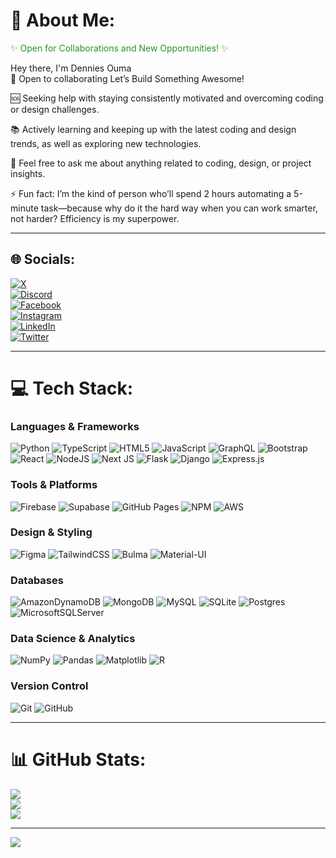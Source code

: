 # 💫 About Me:

<span style="color: green; animation: blink 1s infinite;">✨ Open for Collaborations and New Opportunities! ✨</span>

<style>
  @keyframes blink {
    0% { opacity: 1; }
    50% { opacity: 0; }
    100% { opacity: 1; }
  }
</style>

Hey there, I'm Dennies Ouma  
🤝 Open to collaborating Let’s Build Something Awesome!

🆘 Seeking help with staying consistently motivated and overcoming coding or design challenges.  

📚 Actively learning and keeping up with the latest coding and design trends, as well as exploring new technologies.  

💬 Feel free to ask me about anything related to coding, design, or project insights.  

⚡ Fun fact: I’m the kind of person who’ll spend 2 hours automating a 5-minute task—because why do it the hard way when you can work smarter, not harder? Efficiency is my superpower.

---

## 🌐 Socials:
[![X](https://img.shields.io/badge/X-black.svg?logo=X&logoColor=white)](https://x.com/brezycfc)  
[![Discord](https://img.shields.io/badge/Discord-%237289DA.svg?logo=discord&logoColor=white)](https://discord.com/users/your-discord)  
[![Facebook](https://img.shields.io/badge/Facebook-%231877F2.svg?logo=Facebook&logoColor=white)](https://facebook.com/your-facebook)  
[![Instagram](https://img.shields.io/badge/Instagram-%23E4405F.svg?logo=Instagram&logoColor=white)](https://instagram.com/your-instagram)  
[![LinkedIn](https://img.shields.io/badge/LinkedIn-%230077B5.svg?logo=linkedin&logoColor=white)](https://linkedin.com/in/your-linkedin)  
[![Twitter](https://img.shields.io/badge/Twitter-%231DA1F2.svg?logo=Twitter&logoColor=white)](https://twitter.com/your-twitter)  

---

# 💻 Tech Stack:
### Languages & Frameworks
![Python](https://img.shields.io/badge/python-3670A0?style=for-the-badge&logo=python&logoColor=ffdd54) ![TypeScript](https://img.shields.io/badge/typescript-%23007ACC.svg?style=for-the-badge&logo=typescript&logoColor=white) ![HTML5](https://img.shields.io/badge/html5-%23E34F26.svg?style=for-the-badge&logo=html5&logoColor=white) ![JavaScript](https://img.shields.io/badge/javascript-%23323330.svg?style=for-the-badge&logo=javascript&logoColor=%23F7DF1E) ![GraphQL](https://img.shields.io/badge/-GraphQL-E10098?style=for-the-badge&logo=graphql&logoColor=white) ![Bootstrap](https://img.shields.io/badge/bootstrap-%238511FA.svg?style=for-the-badge&logo=bootstrap&logoColor=white) ![React](https://img.shields.io/badge/react-%2320232a.svg?style=for-the-badge&logo=react&logoColor=%2361DAFB) ![NodeJS](https://img.shields.io/badge/node.js-6DA55F?style=for-the-badge&logo=node.js&logoColor=white) ![Next JS](https://img.shields.io/badge/Next-black?style=for-the-badge&logo=next.js&logoColor=white) ![Flask](https://img.shields.io/badge/Flask-%23000.svg?style=for-the-badge&logo=flask&logoColor=white) ![Django](https://img.shields.io/badge/Django-%23092E20.svg?style=for-the-badge&logo=django&logoColor=white) ![Express.js](https://img.shields.io/badge/Express.js-%23404d59.svg?style=for-the-badge&logo=express&logoColor=%2361DAFB)  

### Tools & Platforms
![Firebase](https://img.shields.io/badge/Firebase-%23039BE5.svg?style=for-the-badge&logo=firebase) ![Supabase](https://img.shields.io/badge/Supabase-%23007ACC.svg?style=for-the-badge&logo=supabase&logoColor=white) ![GitHub Pages](https://img.shields.io/badge/GitHub%20Pages-%23327FC7.svg?style=for-the-badge&logo=github&logoColor=white) ![NPM](https://img.shields.io/badge/NPM-%23CB3837.svg?style=for-the-badge&logo=npm&logoColor=white) ![AWS](https://img.shields.io/badge/AWS-%23FF9900.svg?style=for-the-badge&logo=amazon-aws&logoColor=white)  

### Design & Styling
![Figma](https://img.shields.io/badge/figma-%23F24E1E.svg?style=for-the-badge&logo=figma&logoColor=white) ![TailwindCSS](https://img.shields.io/badge/TailwindCSS-%2338B2AC.svg?style=for-the-badge&logo=tailwind-css&logoColor=white) ![Bulma](https://img.shields.io/badge/Bulma-%2300D1B2.svg?style=for-the-badge&logo=bulma&logoColor=white) ![Material-UI](https://img.shields.io/badge/Material--UI-%230081CB.svg?style=for-the-badge&logo=material-ui&logoColor=white)  

### Databases
![AmazonDynamoDB](https://img.shields.io/badge/Amazon%20DynamoDB-4053D6?style=for-the-badge&logo=Amazon%20DynamoDB&logoColor=white) ![MongoDB](https://img.shields.io/badge/MongoDB-%234ea94b.svg?style=for-the-badge&logo=mongodb&logoColor=white) ![MySQL](https://img.shields.io/badge/mysql-4479A1.svg?style=for-the-badge&logo=mysql&logoColor=white) ![SQLite](https://img.shields.io/badge/sqlite-%2307405e.svg?style=for-the-badge&logo=sqlite&logoColor=white) ![Postgres](https://img.shields.io/badge/postgres-%23316192.svg?style=for-the-badge&logo=postgresql&logoColor=white) ![MicrosoftSQLServer](https://img.shields.io/badge/Microsoft%20SQL%20Server-CC2927?style=for-the-badge&logo=microsoft%20sql%20server&logoColor=white)  

### Data Science & Analytics
![NumPy](https://img.shields.io/badge/numpy-%23013243.svg?style=for-the-badge&logo=numpy&logoColor=white) ![Pandas](https://img.shields.io/badge/pandas-%23150458.svg?style=for-the-badge&logo=pandas&logoColor=white) ![Matplotlib](https://img.shields.io/badge/Matplotlib-%23ffffff.svg?style=for-the-badge&logo=Matplotlib&logoColor=black) ![R](https://img.shields.io/badge/r-%23276DC3.svg?style=for-the-badge&logo=r&logoColor=white)  

### Version Control
![Git](https://img.shields.io/badge/git-%23F05033.svg?style=for-the-badge&logo=git&logoColor=white) ![GitHub](https://img.shields.io/badge/github-%23121011.svg?style=for-the-badge&logo=github&logoColor=white)  

---

# 📊 GitHub Stats:
![](https://github-readme-stats.vercel.app/api?username=oumadenis1779&theme=dark&hide_border=false&include_all_commits=false&count_private=false)<br/>
![](https://github-readme-streak-stats.herokuapp.com/?user=oumadenis1779&theme=dark&hide_border=false)<br/>
![](https://github-readme-stats.vercel.app/api/top-langs/?username=oumadenis1779&theme=dark&hide_border=false&include_all_commits=false&count_private=false&layout=compact)

---

[![](https://visitcount.itsvg.in/api?id=oumadenis1779&icon=0&color=0)](https://visitcount.itsvg.in)
